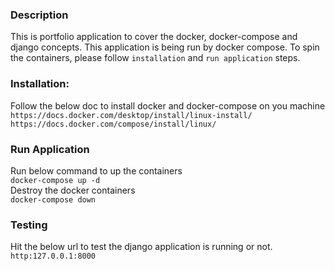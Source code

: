 ### Description
This is portfolio application to cover the docker, docker-compose and django concepts. This application is being run 
by docker compose. To spin the containers, please follow `installation` and `run application` steps.

### Installation:
Follow the below doc to install docker and docker-compose on you machine
``https://docs.docker.com/desktop/install/linux-install/``
``https://docs.docker.com/compose/install/linux/``

### Run Application
Run below command to up the containers <br />
``docker-compose up -d``
<br />Destroy the docker containers <br />
``docker-compose down``

### Testing
Hit the below url to test the django application is running or not. <br />
``http:127.0.0.1:8000``

